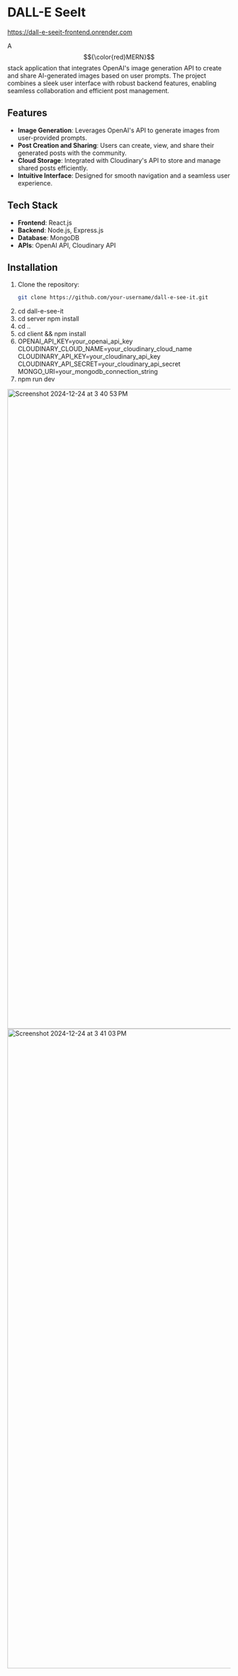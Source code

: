 # DALL-E SeeIt

https://dall-e-seeit-frontend.onrender.com

A $${\color{red}MERN}$$ stack application that integrates OpenAI's image generation API to create and share AI-generated images based on user prompts. The project combines a sleek user interface with robust backend features, enabling seamless collaboration and efficient post management.

## Features

- **Image Generation**: Leverages OpenAI's API to generate images from user-provided prompts.
- **Post Creation and Sharing**: Users can create, view, and share their generated posts with the community.
- **Cloud Storage**: Integrated with Cloudinary's API to store and manage shared posts efficiently.
- **Intuitive Interface**: Designed for smooth navigation and a seamless user experience.

## Tech Stack

- **Frontend**: React.js
- **Backend**: Node.js, Express.js
- **Database**: MongoDB
- **APIs**: OpenAI API, Cloudinary API

## Installation

1. Clone the repository:
   ```bash
   git clone https://github.com/your-username/dall-e-see-it.git
2. cd dall-e-see-it
3. cd server npm install
4. cd ..
5. cd client && npm install
6. OPENAI_API_KEY=your_openai_api_key
CLOUDINARY_CLOUD_NAME=your_cloudinary_cloud_name
CLOUDINARY_API_KEY=your_cloudinary_api_key
CLOUDINARY_API_SECRET=your_cloudinary_api_secret
MONGO_URI=your_mongodb_connection_string
7. npm run dev

<img width="1440" alt="Screenshot 2024-12-24 at 3 40 53 PM" src="https://github.com/user-attachments/assets/e81c151d-dab5-4b9a-a14d-bb7b64552ace" />
<img width="1440" alt="Screenshot 2024-12-24 at 3 41 03 PM" src="https://github.com/user-attachments/assets/cd8bdfc5-0a03-4317-b166-7d2105c1974b" />
